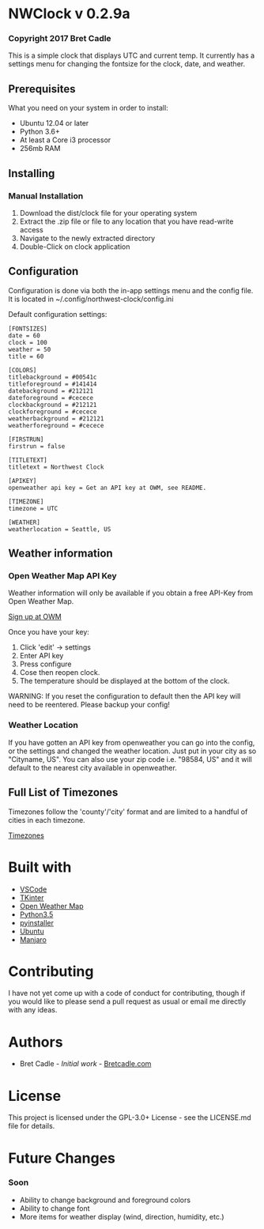 # NWClock v 0.2.9a
### Copyright 2017 Bret Cadle

This is a simple clock that displays UTC and current temp. It currently has a settings menu for changing the fontsize for the clock, date, and weather.

## Prerequisites

What you need on your system in order to install:

- Ubuntu 12.04 or later
- Python 3.6+
- At least a Core i3 processor
- 256mb RAM

## Installing

### Manual Installation
1. Download the dist/clock file for your operating system
2. Extract the .zip file or file to any location that you have read-write access
3. Navigate to the newly extracted directory
4. Double-Click on clock application

## Configuration

Configuration is done via both the in-app settings menu and the config file. It is located in ~/.config/northwest-clock/config.ini

Default configuration settings:

````
[FONTSIZES]
date = 60
clock = 100
weather = 50
title = 60

[COLORS]
titlebackground = #00541c
titleforeground = #141414
datebackground = #212121
dateforeground = #cecece
clockbackground = #212121
clockforeground = #cecece
weatherbackground = #212121
weatherforeground = #cecece

[FIRSTRUN]
firstrun = false

[TITLETEXT]
titletext = Northwest Clock

[APIKEY]
openweather api key = Get an API key at OWM, see README.

[TIMEZONE]
timezone = UTC

[WEATHER]
weatherlocation = Seattle, US
````

## Weather information

### Open Weather Map API Key

Weather information will only be available if you obtain a free API-Key from Open Weather Map.

[Sign up at OWM](https://home.openweathermap.org/users/sign_up)

Once you have your key:
1. Click 'edit' -> settings
2. Enter API key
3. Press configure
4. Cose then reopen clock.
5. The temperature should be displayed at the bottom of the clock.

WARNING: If you reset the configuration to default then the API key will need to be reentered. Please backup your config!

### Weather Location

If you have gotten an API key from openweather you can go into the config, or the settings and changed the weather location. Just put in your city as so "Cityname, US". You can also use your zip code i.e. "98584, US" and it will default to the nearest city available in openweather.


## Full List of Timezones

Timezones follow the 'county'/'city' format and are limited to a handful of cities in each timezone.

[Timezones](http://worldtimeapi.org/timezones)

# Built with

- [VSCode](https://code.visualstudio.com)
- [TKinter](https://wiki.python.org/moin/TkInter)
- [Open Weather Map](https://openweathermap.org)
- [Python3.5](https://www.python.org)
- [pyinstaller](http://pyinstaller.readthedocs.io/en/stable/index.html#)
- [Ubuntu](https://www.ubuntu.com)
- [Manjaro](https://www.majaro.org)

# Contributing

I have not yet come up with a code of conduct for contributing, though if you would like to please send a pull request as usual or email me directly with any ideas.

# Authors

- Bret Cadle - _Initial work_ - [Bretcadle.com](https://www.bretcadle.com)

# License

This project is licensed under the GPL-3.0+ License - see the LICENSE.md file for details.

# Future Changes

### Soon
- Ability to change background and foreground colors
- Ability to change font
- More items for weather display (wind, direction, humidity, etc.)
